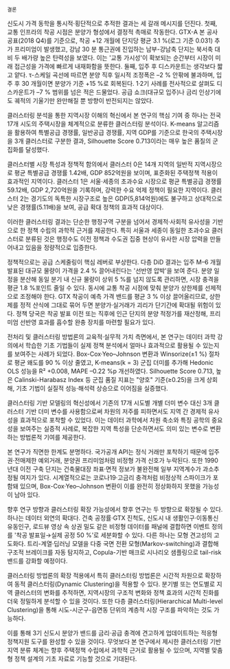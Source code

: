 	결론
신도시 가격 동학을 통시적·횡단적으로 추적한 결과는 세 갈래 메시지를 던진다. 첫째, 교통 인프라의 착공 시점은 분양가 형성에서 결정적 촉매로 작동한다. GTX-A 본 공사 공표(2018 Q4)를 기준으로, 착공 +12 개월에 단지당 평균 3.1 %(로그 기준 0.031) 추가 프리미엄이 발생했고, 강남 30 분 통근권에 진입하는 남부-강남축 단지는 북서축 대비 두 배가량 높은 탄력성을 보였다. 이는 '교통 가시성'이 확보되는 순간부터 시장이 미래 접근성을 가격에 빠르게 내재화함을 뜻한다. 둘째, 입주 후 디스카운트는 생각보다 짧고 얕다. τ-스케일 곡선에 따르면 분양 직후 일시적 조정폭은 –2 % 안팎에 불과하며, 입주 후 30 개월이면 분양가 기준 +15 %로 회복된다. 1·2기 사례를 전사적으로 살펴도 디스카운트가 –7 % 범위를 넘은 적은 드물었다. 공급 쇼크(대규모 입주)나 금리 인상기에도 궤적의 기울기만 완만해질 뿐 방향이 반전되지는 않았다.

클러스터링 분석을 통한 지역시장 이해의 혁신에서 본 연구의 핵심 기여 중 하나는 전국 17개 시도의 주택시장을 체계적으로 분류한 클러스터링 분석이다. K-means 알고리즘을 활용하여 특별공급 경쟁률, 일반공급 경쟁률, 지역 GDP를 기준으로 한국의 주택시장을 3개 클러스터로 구분한 결과, Silhouette Score 0.713이라는 매우 높은 품질의 군집화를 달성했다.

클러스터별 시장 특성과 정책적 함의에서 클러스터 0은 14개 지역의 일반적 지역시장으로 평균 특별공급 경쟁률 1.42배, GDP 852억원을 보이며, 표준화된 주택정책 적용이 효과적인 지역이다. 클러스터 1은 서울·세종의 초과수요 시장으로 평균 특별공급 경쟁률 59.12배, GDP 2,720억원을 기록하며, 강력한 수요 억제 정책이 필요한 지역이다. 클러스터 2는 경기도의 독특한 시장구조로 높은 GDP(5,814억원)에도 불구하고 상대적으로 낮은 경쟁률(5.11배)을 보여, 공급 확대 정책의 효과적 대상이다.

이러한 클러스터링 결과는 단순한 행정구역 구분을 넘어서 경제적·사회적 유사성을 기반으로 한 정책 수립의 과학적 근거를 제공한다. 특히 서울과 세종이 동일한 초과수요 클러스터로 분류된 것은 행정수도 이전 정책과 수도권 집중 현상이 유사한 시장 압력을 만들어내고 있음을 정량적으로 입증한다.

정책적으로는 공급 스케줄링이 핵심 레버로 부상한다. 다층 DiD 결과는 입주 M–6 개월 발표된 대규모 물량이 가격을 2.4 % 끌어내린다는 '선반영 압박'을 보여 준다. 분양 일정을 분산해 동일 분기 내 신규 물량이 상위 5 %를 넘지 않도록 관리하면, 시장 충격을 평균 1.8 %포인트 줄일 수 있다. 동시에 교통 착공 시점에 맞춰 분양가 상한제를 선제적으로 조정해야 한다. GTX 착공이 예측 가격 밴드를 평균 3 % 이상 끌어올리므로, 상한제를 정적 산식에 그대로 묶어 두면 분양가·실거래가 괴리가 단기간에 확대될 위험이 있다. 정책 당국은 착공 발표 이전 또는 직후에 인근 단지의 분양 적정가를 재산정해, 프리미엄 선반영 효과를 흡수할 완충 장치를 마련할 필요가 있다.

전처리 및 클러스터링 방법론의 교육적·실무적 가치 측면에서, 본 연구는 데이터 과학 강의에서 학습한 기초 기법들이 실제 정책 분석에서 얼마나 효과적으로 활용될 수 있는지를 보여주는 사례가 되었다. Box-Cox·Yeo–Johnson 변환과 Winsorize(±1 %) 절차로 평균 왜도를 90 % 이상 줄였고, K-means(k = 3) 군집 더미를 추가해 Hedonic OLS 성능을 R² +0.008, MAPE –0.22 %p 개선하였다. Silhouette Score 0.713, 높은 Calinski-Harabasz Index 등 군집 품질 지표는 "양호" 기준(≥0.25)을 크게 상회해, 기초 기법이 실질적 성능·해석력 상승으로 이어짐을 실증했다.

클러스터링 기반 모델링의 혁신성에서 기존의 17개 시도별 개별 더미 변수 대신 3개 클러스터 기반 더미 변수를 사용함으로써 차원의 저주를 피하면서도 지역 간 경제적 유사성을 효과적으로 포착할 수 있었다. 이는 데이터 과학에서 차원 축소와 특징 공학의 중요성을 보여주는 실증적 사례로, 복잡한 지역 특성을 단순하면서도 의미 있는 변수로 변환하는 방법론적 기여를 제공한다.

본 연구가 직면한 한계도 분명하다. 국가공개 API는 정식 거래만 포착하기 때문에 입주권·전매제한 예외거래, 분양권 프리미엄처럼 비정형 가격 신호가 누락된다. 또한 1990년대 이전 구축 단지는 건축물대장 좌표·면적 정보가 불완전해 일부 지역계수가 과소추정될 여지가 있다. 시계열적으로는 코로나19·고금리 충격처럼 비정상적 스파이크가 포함돼 있으며, Box-Cox·Yeo–Johnson 변환이 이를 완전히 정상화하지 못했을 가능성이 남아 있다.

향후 연구 방향과 클러스터링 확장 가능성에서 향후 연구는 두 방향으로 확장될 수 있다. 하나는 데이터 외연의 확대다. 건축 공정률·GTX 진척도, 신도시 내 생활인구·이동통신 유동인구, 로드뷰 영상 속 상권 밀도 같은 비정형 데이터를 패널에 결합하면 이벤트 정의를 '착공 발표일→실제 공정 50 %'로 세분화할 수 있다. 다른 하나는 모형 견고성의 고도화다. 트리-계열·딥러닝 모델을 다중 국면 전환 모형(Markov-switching)과 결합해 구조적 브레이크를 자동 탐지하고, Copula-기반 매크로 시나리오 샘플링으로 tail-risk 밴드를 강화할 예정이다.

클러스터링 방법론의 확장 적용에서 특히 클러스터링 방법론은 시간적 차원으로 확장하여 동적 클러스터링(Dynamic Clustering)을 적용할 수 있다. 분기별 또는 연도별로 지역 클러스터의 변화를 추적하면, 지역시장의 구조적 변화와 정책 효과의 시간적 진화를 더욱 정밀하게 분석할 수 있을 것이다. 또한 다층 클러스터링(Hierarchical Multi-level Clustering)을 통해 시도-시군구-읍면동 단위의 계층적 시장 구조를 파악하는 것도 가능하다.

이를 통해 3기 신도시 분양가 밴드를 금리·공급 충격에 견고하게 업데이트하는 적응형 정책지원 도구를 완성할 수 있을 것이다. 무엇보다 본 연구에서 제시한 클러스터링 기반 지역 분류 체계는 향후 주택정책 수립에서 과학적 근거로 활용될 수 있으며, 지역별 맞춤형 정책 설계의 기초 자료로 기능할 것으로 기대된다.
